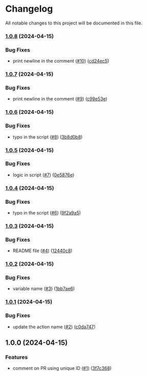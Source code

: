 # Changelog

All notable changes to this project will be documented in this file.

### [1.0.8](https://github.com/hey-car/action-pr-comment/compare/v1.0.7...v1.0.8) (2024-04-15)


### Bug Fixes

* print newline in the comment ([#10](https://github.com/hey-car/action-pr-comment/issues/10)) ([cd24ec5](https://github.com/hey-car/action-pr-comment/commit/cd24ec5f4d4e936cffd903862d274af43a6fb641))

### [1.0.7](https://github.com/hey-car/action-pr-comment/compare/v1.0.6...v1.0.7) (2024-04-15)


### Bug Fixes

* print newline in the comment ([#9](https://github.com/hey-car/action-pr-comment/issues/9)) ([c99e53e](https://github.com/hey-car/action-pr-comment/commit/c99e53e8cf2f366334d3dc0cd8c7eab8b2716939))

### [1.0.6](https://github.com/hey-car/action-pr-comment/compare/v1.0.5...v1.0.6) (2024-04-15)


### Bug Fixes

* typo in the script ([#8](https://github.com/hey-car/action-pr-comment/issues/8)) ([3b8d0b8](https://github.com/hey-car/action-pr-comment/commit/3b8d0b88d713649b4efedb59855cf8473c65fd7e))

### [1.0.5](https://github.com/hey-car/action-pr-comment/compare/v1.0.4...v1.0.5) (2024-04-15)


### Bug Fixes

* logic in script ([#7](https://github.com/hey-car/action-pr-comment/issues/7)) ([0e5876e](https://github.com/hey-car/action-pr-comment/commit/0e5876e2d5b2d47571bb4df7bfda61894981302c))

### [1.0.4](https://github.com/hey-car/action-pr-comment/compare/v1.0.3...v1.0.4) (2024-04-15)


### Bug Fixes

* typo in the script ([#6](https://github.com/hey-car/action-pr-comment/issues/6)) ([9f2a9a5](https://github.com/hey-car/action-pr-comment/commit/9f2a9a5af70ec17494415e8c162c6f0f5b7791bb))

### [1.0.3](https://github.com/hey-car/action-pr-comment/compare/v1.0.2...v1.0.3) (2024-04-15)


### Bug Fixes

* README file ([#4](https://github.com/hey-car/action-pr-comment/issues/4)) ([12440c8](https://github.com/hey-car/action-pr-comment/commit/12440c8f81786d3cacec4cd71f82e7f9f021d142))

### [1.0.2](https://github.com/hey-car/action-pr-comment/compare/v1.0.1...v1.0.2) (2024-04-15)


### Bug Fixes

* variable name ([#3](https://github.com/hey-car/action-pr-comment/issues/3)) ([1bb7ae6](https://github.com/hey-car/action-pr-comment/commit/1bb7ae616baa6a31d99c84ac854c39d8ab4446df))

### [1.0.1](https://github.com/hey-car/action-pr-comment/compare/v1.0.0...v1.0.1) (2024-04-15)


### Bug Fixes

* update the action name ([#2](https://github.com/hey-car/action-pr-comment/issues/2)) ([c0da747](https://github.com/hey-car/action-pr-comment/commit/c0da747f392440adb2907560add544d917dda24d))

## 1.0.0 (2024-04-15)


### Features

* comment on PR using unique ID ([#1](https://github.com/hey-car/action-pr-comment/issues/1)) ([3f7c368](https://github.com/hey-car/action-pr-comment/commit/3f7c368816c31246c14ab555d30365e081bad828))
